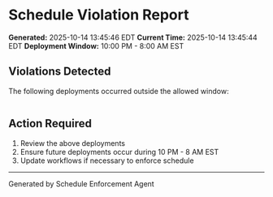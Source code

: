 # Schedule Violation Report

**Generated:** 2025-10-14 13:45:46 EDT
**Current Time:** 2025-10-14 13:45:44 EDT
**Deployment Window:** 10:00 PM - 8:00 AM EST

## Violations Detected

The following deployments occurred outside the allowed window:

```

```

## Action Required

1. Review the above deployments
2. Ensure future deployments occur during 10 PM - 8 AM EST
3. Update workflows if necessary to enforce schedule

---

Generated by Schedule Enforcement Agent
